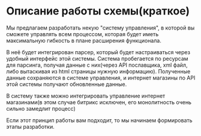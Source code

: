 # Описание работы схемы(краткое)

Мы предлагаем разработать некую "систему управления", в которой вы сможете управлять всем процессом, которая будет иметь максимальную гибкость в плане расширения функционала.

В неё будет интегрирован парсер, который будет настраиваться через удобный интерфейс этой системы.
Система пробегается по ресурсам для парсинга, получая данные с них(через API пославщика, xml файл, либо вытаскивая из html страницы нужную информацию).
Полученные данные сохраняются в системе управления, и интернет магазины по API этой системы получают обновленные данные.

В систему также можно интегрировать управление интернет магазинами(в этом случае битрикс исключен, его монолитность очень сильно замедлит процесс)

Если этот принцип работы вам подходит, то мы начинаем формировать этапы разработки.

